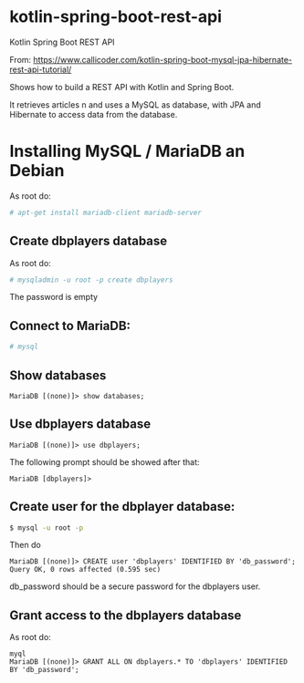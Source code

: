 # kotlin-spring-boot-rest-api
Kotlin Spring Boot REST API

From: https://www.callicoder.com/kotlin-spring-boot-mysql-jpa-hibernate-rest-api-tutorial/

Shows how to build a REST API with Kotlin and Spring Boot.

It retrieves articles n and uses a MySQL as database, with JPA and Hibernate to access data from the database.

# Installing MySQL / MariaDB an Debian

As root do:

```bash
# apt-get install mariadb-client mariadb-server
```

## Create dbplayers database

As root do:

```bash
# mysqladmin -u root -p create dbplayers
```

The password is empty

## Connect to MariaDB:

```bash
# mysql
```

## Show databases

```
MariaDB [(none)]> show databases;
```

## Use dbplayers database

```
MariaDB [(none)]> use dbplayers;
```

The following prompt should be showed after that:

```
MariaDB [dbplayers]>
```

## Create user for the dbplayer database:

```bash
$ mysql -u root -p 
```

Then do

```
MariaDB [(none)]> CREATE user 'dbplayers' IDENTIFIED BY 'db_password';
Query OK, 0 rows affected (0.595 sec)
```

db_password should be a secure password for the dbplayers user.

## Grant access to the dbplayers database

As root do:

```
myql
MariaDB [(none)]> GRANT ALL ON dbplayers.* TO 'dbplayers' IDENTIFIED BY 'db_password';
```